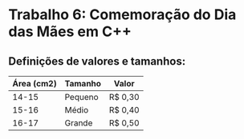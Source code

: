 # Trabalho 6: Comemoração do Dia das Mães em C++

## Definições de valores e tamanhos:

| Área (cm2) | Tamanho | Valor
| ------------- | ------------- |--------------------
|  14-15 | Pequeno  | R$ 0,30
|  15-16 | Médio    | R$ 0,40
|  16-17 | Grande   | R$ 0,50
